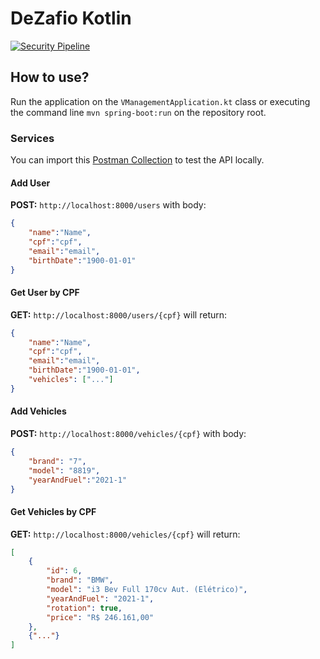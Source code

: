 # DeZafio Kotlin

[![Security Pipeline](https://github.com/GuillaumeFalourd/dezafio-kotlin/actions/workflows/security_pipeline.yml/badge.svg)](https://github.com/GuillaumeFalourd/dezafio-kotlin/actions/workflows/security_pipeline.yml)

## How to use?

Run the application on the `VManagementApplication.kt` class or executing the command line `mvn spring-boot:run` on the repository root.

### Services

You can import this [Postman Collection](https://www.getpostman.com/collections/0a95939f289339e039ca) to test the API locally.

#### Add User

**POST:** `http://localhost:8000/users` with body:

```json
{
    "name":"Name",
    "cpf":"cpf",
    "email":"email",
    "birthDate":"1900-01-01"
}
```

#### Get User by CPF

**GET:** `http://localhost:8000/users/{cpf}` will return:

```json
{
    "name":"Name",
    "cpf":"cpf",
    "email":"email",
    "birthDate":"1900-01-01",
    "vehicles": ["..."]
}
```

#### Add Vehicles

**POST:** `http://localhost:8000/vehicles/{cpf}` with body:

```json
{
    "brand": "7",
    "model": "8819",
    "yearAndFuel":"2021-1"
}
```

#### Get Vehicles by CPF

**GET:** `http://localhost:8000/vehicles/{cpf}` will return:

```json
[
    {
        "id": 6,
        "brand": "BMW",
        "model": "i3 Bev Full 170cv Aut. (Elétrico)",
        "yearAndFuel": "2021-1",
        "rotation": true,
        "price": "R$ 246.161,00"
    },
    {"..."}
]
```
